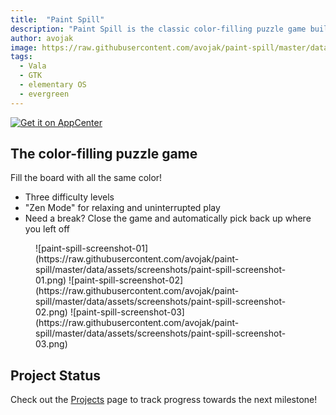 ```yaml
---
title:  "Paint Spill"
description: "Paint Spill is the classic color-filling puzzle game built in Vala and GTK, and designed for elementary OS"
author: avojak
image: https://raw.githubusercontent.com/avojak/paint-spill/master/data/assets/github/Paint%20Spill%20GitHub%20Repo%20Card.png
tags:
  - Vala
  - GTK
  - elementary OS
  - evergreen
---
```


[![Get it on AppCenter](https://appcenter.elementary.io/badge.svg)](https://appcenter.elementary.io/com.github.avojak.paint-spill)

## The color-filling puzzle game

Fill the board with all the same color!
- Three difficulty levels
- "Zen Mode" for relaxing and uninterrupted play
- Need a break? Close the game and automatically pick back up where you left off

<figure class="third" markdown="1">
![paint-spill-screenshot-01](https://raw.githubusercontent.com/avojak/paint-spill/master/data/assets/screenshots/paint-spill-screenshot-01.png)
![paint-spill-screenshot-02](https://raw.githubusercontent.com/avojak/paint-spill/master/data/assets/screenshots/paint-spill-screenshot-02.png)
![paint-spill-screenshot-03](https://raw.githubusercontent.com/avojak/paint-spill/master/data/assets/screenshots/paint-spill-screenshot-03.png)
</figure>

## Project Status

Check out the [Projects](https://github.com/avojak/paint-spill/projects) page to track progress towards the next milestone!